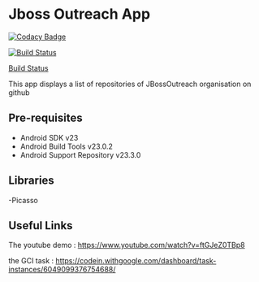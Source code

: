 Jboss Outreach App
===================================

[![Codacy Badge](https://api.codacy.com/project/badge/Grade/acdb0a27fcfd4e0eb198ac44fa5b52b9)](https://app.codacy.com/app/OussEmaDevCode/JBossOutreach?utm_source=github.com&utm_medium=referral&utm_content=OussEmaDevCode/JBossOutreach&utm_campaign=Badge_Grade_Dashboard)

[![Build Status](https://travis-ci.org/OussEmaDevCode/JBossOutreach.svg?branch=master)](https://travis-ci.org/OussEmaDevCode/JBossOutreach)

[Build Status](https://img.shields.io/travis/USER/REPO.svg)

This app displays a list of repositories of JBossOutreach organisation on github

Pre-requisites
--------------

- Android SDK v23
- Android Build Tools v23.0.2
- Android Support Repository v23.3.0

Libraries
-------------
-Picasso

Useful Links
-------------
The youtube demo : https://www.youtube.com/watch?v=ftGJeZ0TBp8

the GCI task : https://codein.withgoogle.com/dashboard/task-instances/6049099376754688/

